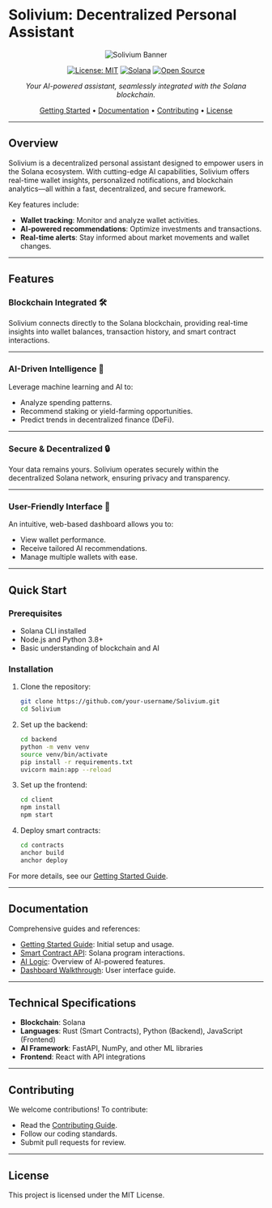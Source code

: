 # Solivium: Decentralized Personal Assistant

<div align="center">

![Solivium Banner](docs/banner.png)

[![License: MIT](https://img.shields.io/badge/License-MIT-yellow.svg)](LICENSE)
[![Solana](https://img.shields.io/badge/Solana-Blockchain-blue.svg)](https://solana.com)
[![Open Source](https://img.shields.io/badge/Open%20Source-Contributions%20Welcome-brightgreen.svg)](CONTRIBUTING.md)

*Your AI-powered assistant, seamlessly integrated with the Solana blockchain.*

[Getting Started](docs/getting-started.md) • 
[Documentation](#documentation) • 
[Contributing](CONTRIBUTING.md) • 
[License](#license)

</div>

---

## **Overview**

Solivium is a decentralized personal assistant designed to empower users in the Solana ecosystem. With cutting-edge AI capabilities, Solivium offers real-time wallet insights, personalized notifications, and blockchain analytics—all within a fast, decentralized, and secure framework.

Key features include:
- **Wallet tracking**: Monitor and analyze wallet activities.
- **AI-powered recommendations**: Optimize investments and transactions.
- **Real-time alerts**: Stay informed about market movements and wallet changes.

---

## **Features**

### **Blockchain Integrated 🛠️**
Solivium connects directly to the Solana blockchain, providing real-time insights into wallet balances, transaction history, and smart contract interactions.

---

### **AI-Driven Intelligence 🧠**
Leverage machine learning and AI to:
- Analyze spending patterns.
- Recommend staking or yield-farming opportunities.
- Predict trends in decentralized finance (DeFi).

---

### **Secure & Decentralized 🔒**
Your data remains yours. Solivium operates securely within the decentralized Solana network, ensuring privacy and transparency.

---

### **User-Friendly Interface 📱**
An intuitive, web-based dashboard allows you to:
- View wallet performance.
- Receive tailored AI recommendations.
- Manage multiple wallets with ease.

---

## **Quick Start**

### Prerequisites
- Solana CLI installed
- Node.js and Python 3.8+
- Basic understanding of blockchain and AI

### Installation

1. Clone the repository:
    ```bash
    git clone https://github.com/your-username/Solivium.git
    cd Solivium
    ```

2. Set up the backend:
    ```bash
    cd backend
    python -m venv venv
    source venv/bin/activate
    pip install -r requirements.txt
    uvicorn main:app --reload
    ```

3. Set up the frontend:
    ```bash
    cd client
    npm install
    npm start
    ```

4. Deploy smart contracts:
    ```bash
    cd contracts
    anchor build
    anchor deploy
    ```

For more details, see our [Getting Started Guide](docs/getting-started.md).

---

## **Documentation**

Comprehensive guides and references:
- [Getting Started Guide](docs/getting-started.md): Initial setup and usage.
- [Smart Contract API](docs/contracts.md): Solana program interactions.
- [AI Logic](docs/ai.md): Overview of AI-powered features.
- [Dashboard Walkthrough](docs/dashboard.md): User interface guide.

---

## **Technical Specifications**

- **Blockchain**: Solana
- **Languages**: Rust (Smart Contracts), Python (Backend), JavaScript (Frontend)
- **AI Framework**: FastAPI, NumPy, and other ML libraries
- **Frontend**: React with API integrations

---

## **Contributing**

We welcome contributions! To contribute:
- Read the [Contributing Guide](CONTRIBUTING.md).
- Follow our coding standards.
- Submit pull requests for review.

---

## **License**

This project is licensed under the MIT License.
